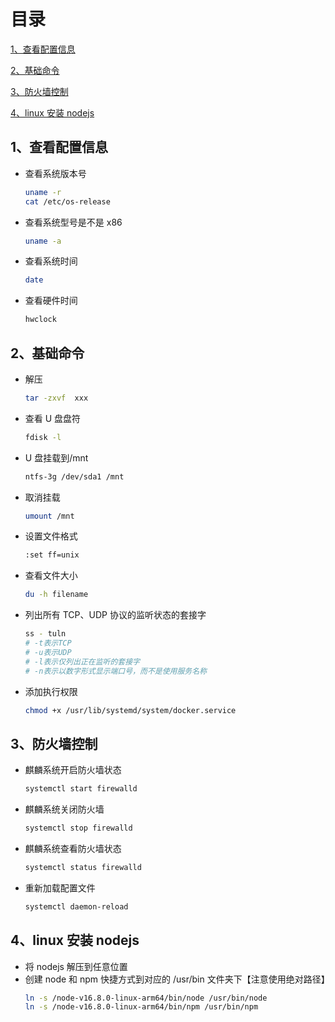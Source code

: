 # 目录

[1、查看配置信息](#1查看配置信息)

[2、基础命令](#2基础命令)

[3、防火墙控制](#3防火墙控制)

[4、linux 安装 nodejs](#4linux安装nodejs)

## 1、查看配置信息

- 查看系统版本号
  ```bash
  uname -r
  cat /etc/os-release
  ```
- 查看系统型号是不是 x86

  ```bash
  uname -a
  ```

- 查看系统时间
  ```bash
  date
  ```
- 查看硬件时间
  ```bash
  hwclock
  ```

## 2、基础命令

- 解压

  ```bash
  tar -zxvf  xxx
  ```

- 查看 U 盘盘符

  ```bash
  fdisk -l
  ```

- U 盘挂载到/mnt

  ```bash
  ntfs-3g /dev/sda1 /mnt
  ```

- 取消挂载

  ```bash
  umount /mnt
  ```

- 设置文件格式

  ```bash
  :set ff=unix
  ```

- 查看文件大小

  ```bash
  du -h filename
  ```

- 列出所有 TCP、UDP 协议的监听状态的套接字

  ```bash
  ss - tuln
  # -t表示TCP
  # -u表示UDP
  # -l表示仅列出正在监听的套接字
  # -n表示以数字形式显示端口号，而不是使用服务名称
  ```

- 添加执行权限
  ```bash
  chmod +x /usr/lib/systemd/system/docker.service
  ```

## 3、防火墙控制

- 麒麟系统开启防火墙状态
  ```bash
  systemctl start firewalld
  ```
- 麒麟系统关闭防火墙
  ```bash
  systemctl stop firewalld
  ```
- 麒麟系统查看防火墙状态
  ```bash
  systemctl status firewalld
  ```
- 重新加载配置文件
  ```bash
  systemctl daemon-reload
  ```

## 4、linux 安装 nodejs

- 将 nodejs 解压到任意位置
- 创建 node 和 npm 快捷方式到对应的 /usr/bin 文件夹下【注意使用绝对路径】
  ```bash
  ln -s /node-v16.8.0-linux-arm64/bin/node /usr/bin/node
  ln -s /node-v16.8.0-linux-arm64/bin/npm /usr/bin/npm
  ```

